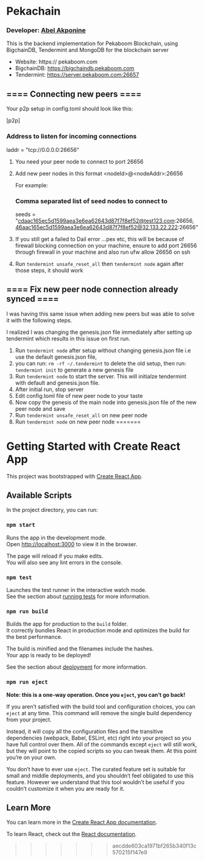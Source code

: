 # Pekachain
### Developer: [Abel Akponine](https://github.com/abelakponine)
This is the backend implementation for Pekaboom Blockchain, using BigchainDB, Tendermint and MongoDB for the blockchain server

- Website: https:// pekaboom.com
- BigchainDB: https://bigchaindb.pekaboom.com
- Tendermint: https://server.pekaboom.com:26657

## ==== Connecting new peers ====

Your p2p setup in config.toml should look like this:

[p2p]

### Address to listen for incoming connections
laddr = "tcp://0.0.0.0:26656"

 1. You need your peer node to connect to port 26656
 2. Add new peer nodes in this format &lt;nodeId&gt;@&lt;nodeAddr&gt;:26656

    For example:
    ### Comma separated list of seed nodes to connect to
    seeds = "cdaac165ec5d1599aea3e6ea62643d87f7f8ef52@test123.com:26656, 46aac165ec5d1599aea3e6ea62643d87f7f8ef52@32.133.22.222:26656"

 3. If you still get a failed to Dail error ...pex etc, this will be because of firewall blocking connection on your machine, ensure to add port 26656 through firewall in your machine and also run ufw allow 26656 on ssh

 4. Run <code>tendermint unsafe_reset_all</code> then <code>tendermint node</code> again after those steps, it should work

## ==== Fix new peer node connection already synced ====

I was having this same issue when adding new peers but was able to solve it with the following steps.

I realized I was changing the genesis.json file immediately after setting up tendermint which results in this issue on first run.

1. Run <code>tendermint node</code> after setup without changing genesis.json file i.e use the default genesis.json file,
2. you can run: <code>rm -rf ~/.tendermint</code> to delete the old setup, then run: <code>tendermint init</code> to generate a new genesis file
3. Run <code>tendermint node</code> to start the server. This will initialze tendermint with default and genesis.json file.
4. After initial run, stop server
5. Edit config.toml file of new peer node to your taste
6. Now copy the genesis of the main node into genesis.json file of the new peer node and save
7. Run <code>tendermint unsafe_reset_all</code> on new peer node
8. Run <code>tendermint node</code> on new peer node
=======
# Getting Started with Create React App

This project was bootstrapped with [Create React App](https://github.com/facebook/create-react-app).

## Available Scripts

In the project directory, you can run:

### `npm start`

Runs the app in the development mode.\
Open [http://localhost:3000](http://localhost:3000) to view it in the browser.

The page will reload if you make edits.\
You will also see any lint errors in the console.

### `npm test`

Launches the test runner in the interactive watch mode.\
See the section about [running tests](https://facebook.github.io/create-react-app/docs/running-tests) for more information.

### `npm run build`

Builds the app for production to the `build` folder.\
It correctly bundles React in production mode and optimizes the build for the best performance.

The build is minified and the filenames include the hashes.\
Your app is ready to be deployed!

See the section about [deployment](https://facebook.github.io/create-react-app/docs/deployment) for more information.

### `npm run eject`

**Note: this is a one-way operation. Once you `eject`, you can’t go back!**

If you aren’t satisfied with the build tool and configuration choices, you can `eject` at any time. This command will remove the single build dependency from your project.

Instead, it will copy all the configuration files and the transitive dependencies (webpack, Babel, ESLint, etc) right into your project so you have full control over them. All of the commands except `eject` will still work, but they will point to the copied scripts so you can tweak them. At this point you’re on your own.

You don’t have to ever use `eject`. The curated feature set is suitable for small and middle deployments, and you shouldn’t feel obligated to use this feature. However we understand that this tool wouldn’t be useful if you couldn’t customize it when you are ready for it.

## Learn More

You can learn more in the [Create React App documentation](https://facebook.github.io/create-react-app/docs/getting-started).

To learn React, check out the [React documentation](https://reactjs.org/).
>>>>>>> aecdde603ca1971bf265b340f13c570215f147e9
